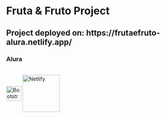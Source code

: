 <h1>Fruta & Fruto Project</h1>

<h2>Project deployed on: https://frutaefruto-alura.netlify.app/</h2>

<h3>Alura</h3>

<div style="display: inline_block"><br>
  <img align="center" alt="Bootstrap" height="40" width="40" src="https://cdn.jsdelivr.net/gh/devicons/devicon/icons/bootstrap/bootstrap-original-wordmark.svg" />
  <img align="center" alt="Netlify" height="100" width="100" src="https://download.logo.wine/logo/Netlify/Netlify-Logo.wine.png"/>
</div>

